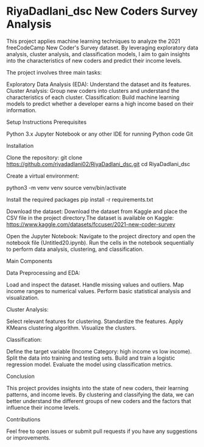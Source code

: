 # RiyaDadlani_dsc New Coders Survey Analysis
This project applies machine learning techniques to analyze the 2021 freeCodeCamp New Coder's Survey dataset. By leveraging exploratory data analysis, cluster analysis, and classification models, I aim to gain insights into the characteristics of new coders and predict their income levels.


The project involves three main tasks:

Exploratory Data Analysis (EDA): Understand the dataset and its features.
Cluster Analysis: Group new coders into clusters and understand the characteristics of each cluster.
Classification: Build machine learning models to predict whether a developer earns a high income based on their information.

Setup Instructions
Prerequisites

Python 3.x
Jupyter Notebook or any other IDE for running Python code
Git


Installation

Clone the repository:
git clone https://github.com/riyadadlani02/RiyaDadlani_dsc.git
cd RiyaDadlani_dsc


Create a virtual environment:

python3 -m venv venv
source venv/bin/activate


Install the required packages
pip install -r requirements.txt

Download the dataset:
Download the dataset from Kaggle and place the CSV file in the project directory.The dataset is available on Kaggle: https://www.kaggle.com/datasets/fccuser/2021-new-coder-survey


Open the Jupyter Notebook:
Navigate to the project directory and open the notebook file (Untitled20.ipynb).
Run the cells in the notebook sequentially to perform data analysis, clustering, and classification.


Main Components

Data Preprocessing and EDA:

Load and inspect the dataset.
Handle missing values and outliers.
Map income ranges to numerical values.
Perform basic statistical analysis and visualization.


Cluster Analysis:

Select relevant features for clustering.
Standardize the features.
Apply KMeans clustering algorithm.
Visualize the clusters.


Classification:

Define the target variable (Income Category: high income vs low income).
Split the data into training and testing sets.
Build and train a logistic regression model.
Evaluate the model using classification metrics.



Conclusion


This project provides insights into the state of new coders, their learning patterns, and income levels. By clustering and classifying the data, we can better understand the different groups of new coders and the factors that influence their income levels.


Contributions

Feel free to open issues or submit pull requests if you have any suggestions or improvements.
